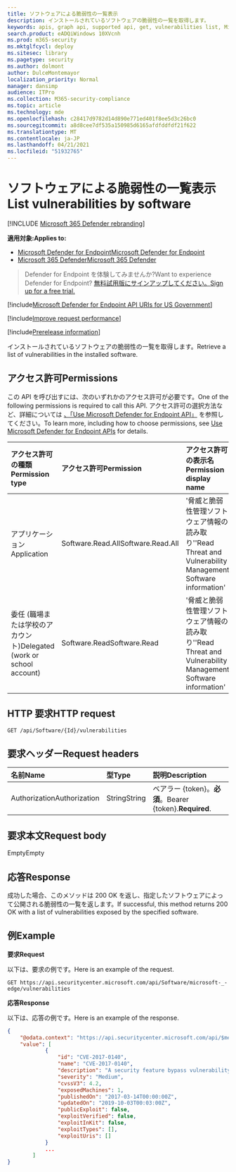 ```yaml
---
title: ソフトウェアによる脆弱性の一覧表示
description: インストールされているソフトウェアの脆弱性の一覧を取得します。
keywords: apis, graph api, supported api, get, vulnerabilities list, Microsoft Defender for Endpoint tvm api
search.product: eADQiWindows 10XVcnh
ms.prod: m365-security
ms.mktglfcycl: deploy
ms.sitesec: library
ms.pagetype: security
ms.author: dolmont
author: DulceMontemayor
localization_priority: Normal
manager: dansimp
audience: ITPro
ms.collection: M365-security-compliance
ms.topic: article
ms.technology: mde
ms.openlocfilehash: c28417d9782d14d890e771ed401f8ee5d3c26bc0
ms.sourcegitcommit: a8d8cee7df535a150985d6165afdfddfdf21f622
ms.translationtype: MT
ms.contentlocale: ja-JP
ms.lasthandoff: 04/21/2021
ms.locfileid: "51932765"
---
```

# <a name="list-vulnerabilities-by-software"></a><span data-ttu-id="4fd20-104">ソフトウェアによる脆弱性の一覧表示</span><span class="sxs-lookup"><span data-stu-id="4fd20-104">List vulnerabilities by software</span></span>

[!INCLUDE [Microsoft 365 Defender rebranding](../../includes/microsoft-defender.md)]

<span data-ttu-id="4fd20-105">**適用対象:**</span><span class="sxs-lookup"><span data-stu-id="4fd20-105">**Applies to:**</span></span>
- [<span data-ttu-id="4fd20-106">Microsoft Defender for Endpoint</span><span class="sxs-lookup"><span data-stu-id="4fd20-106">Microsoft Defender for Endpoint</span></span>](https://go.microsoft.com/fwlink/p/?linkid=2154037)
- [<span data-ttu-id="4fd20-107">Microsoft 365 Defender</span><span class="sxs-lookup"><span data-stu-id="4fd20-107">Microsoft 365 Defender</span></span>](https://go.microsoft.com/fwlink/?linkid=2118804)

> <span data-ttu-id="4fd20-108">Defender for Endpoint を体験してみませんか?</span><span class="sxs-lookup"><span data-stu-id="4fd20-108">Want to experience Defender for Endpoint?</span></span> [<span data-ttu-id="4fd20-109">無料試用版にサインアップしてください。</span><span class="sxs-lookup"><span data-stu-id="4fd20-109">Sign up for a free trial.</span></span>](https://www.microsoft.com/microsoft-365/windows/microsoft-defender-atp?ocid=docs-wdatp-exposedapis-abovefoldlink) 

[!include[Microsoft Defender for Endpoint API URIs for US Government](../../includes/microsoft-defender-api-usgov.md)]

[!include[Improve request performance](../../includes/improve-request-performance.md)]


[!include[Prerelease information](../../includes/prerelease.md)]

<span data-ttu-id="4fd20-110">インストールされているソフトウェアの脆弱性の一覧を取得します。</span><span class="sxs-lookup"><span data-stu-id="4fd20-110">Retrieve a list of vulnerabilities in the installed software.</span></span> 

## <a name="permissions"></a><span data-ttu-id="4fd20-111">アクセス許可</span><span class="sxs-lookup"><span data-stu-id="4fd20-111">Permissions</span></span>
<span data-ttu-id="4fd20-112">この API を呼び出すには、次のいずれかのアクセス許可が必要です。</span><span class="sxs-lookup"><span data-stu-id="4fd20-112">One of the following permissions is required to call this API.</span></span> <span data-ttu-id="4fd20-113">アクセス許可の選択方法など、詳細については [、「Use Microsoft Defender for Endpoint API」](apis-intro.md) を参照してください。</span><span class="sxs-lookup"><span data-stu-id="4fd20-113">To learn more, including how to choose permissions, see [Use Microsoft Defender for Endpoint APIs](apis-intro.md) for details.</span></span>

<span data-ttu-id="4fd20-114">アクセス許可の種類</span><span class="sxs-lookup"><span data-stu-id="4fd20-114">Permission type</span></span> |   <span data-ttu-id="4fd20-115">アクセス許可</span><span class="sxs-lookup"><span data-stu-id="4fd20-115">Permission</span></span>  |   <span data-ttu-id="4fd20-116">アクセス許可の表示名</span><span class="sxs-lookup"><span data-stu-id="4fd20-116">Permission display name</span></span>
:---|:---|:---
<span data-ttu-id="4fd20-117">アプリケーション</span><span class="sxs-lookup"><span data-stu-id="4fd20-117">Application</span></span> | <span data-ttu-id="4fd20-118">Software.Read.All</span><span class="sxs-lookup"><span data-stu-id="4fd20-118">Software.Read.All</span></span> | <span data-ttu-id="4fd20-119">'脅威と脆弱性管理ソフトウェア情報の読み取り'</span><span class="sxs-lookup"><span data-stu-id="4fd20-119">'Read Threat and Vulnerability Management Software information'</span></span>
<span data-ttu-id="4fd20-120">委任 (職場または学校のアカウント)</span><span class="sxs-lookup"><span data-stu-id="4fd20-120">Delegated (work or school account)</span></span> | <span data-ttu-id="4fd20-121">Software.Read</span><span class="sxs-lookup"><span data-stu-id="4fd20-121">Software.Read</span></span> | <span data-ttu-id="4fd20-122">'脅威と脆弱性管理ソフトウェア情報の読み取り'</span><span class="sxs-lookup"><span data-stu-id="4fd20-122">'Read Threat and Vulnerability Management Software information'</span></span>

## <a name="http-request"></a><span data-ttu-id="4fd20-123">HTTP 要求</span><span class="sxs-lookup"><span data-stu-id="4fd20-123">HTTP request</span></span>
```
GET /api/Software/{Id}/vulnerabilities
```

## <a name="request-headers"></a><span data-ttu-id="4fd20-124">要求ヘッダー</span><span class="sxs-lookup"><span data-stu-id="4fd20-124">Request headers</span></span>

| <span data-ttu-id="4fd20-125">名前</span><span class="sxs-lookup"><span data-stu-id="4fd20-125">Name</span></span>        | <span data-ttu-id="4fd20-126">型</span><span class="sxs-lookup"><span data-stu-id="4fd20-126">Type</span></span> | <span data-ttu-id="4fd20-127">説明</span><span class="sxs-lookup"><span data-stu-id="4fd20-127">Description</span></span>
|:--------------|:-------|:--------------|
| <span data-ttu-id="4fd20-128">Authorization</span><span class="sxs-lookup"><span data-stu-id="4fd20-128">Authorization</span></span> | <span data-ttu-id="4fd20-129">String</span><span class="sxs-lookup"><span data-stu-id="4fd20-129">String</span></span> | <span data-ttu-id="4fd20-130">ベアラー {token}。**必須**。</span><span class="sxs-lookup"><span data-stu-id="4fd20-130">Bearer {token}.**Required**.</span></span>

## <a name="request-body"></a><span data-ttu-id="4fd20-131">要求本文</span><span class="sxs-lookup"><span data-stu-id="4fd20-131">Request body</span></span>
<span data-ttu-id="4fd20-132">Empty</span><span class="sxs-lookup"><span data-stu-id="4fd20-132">Empty</span></span>

## <a name="response"></a><span data-ttu-id="4fd20-133">応答</span><span class="sxs-lookup"><span data-stu-id="4fd20-133">Response</span></span>
<span data-ttu-id="4fd20-134">成功した場合、このメソッドは 200 OK を返し、指定したソフトウェアによって公開される脆弱性の一覧を返します。</span><span class="sxs-lookup"><span data-stu-id="4fd20-134">If successful, this method returns 200 OK with a list of vulnerabilities exposed by the specified software.</span></span> 


## <a name="example"></a><span data-ttu-id="4fd20-135">例</span><span class="sxs-lookup"><span data-stu-id="4fd20-135">Example</span></span>

<span data-ttu-id="4fd20-136">**要求**</span><span class="sxs-lookup"><span data-stu-id="4fd20-136">**Request**</span></span>

<span data-ttu-id="4fd20-137">以下は、要求の例です。</span><span class="sxs-lookup"><span data-stu-id="4fd20-137">Here is an example of the request.</span></span>

```http
GET https://api.securitycenter.microsoft.com/api/Software/microsoft-_-edge/vulnerabilities 
```

<span data-ttu-id="4fd20-138">**応答**</span><span class="sxs-lookup"><span data-stu-id="4fd20-138">**Response**</span></span>

<span data-ttu-id="4fd20-139">以下は、応答の例です。</span><span class="sxs-lookup"><span data-stu-id="4fd20-139">Here is an example of the response.</span></span>

```json
{
    "@odata.context": "https://api.securitycenter.microsoft.com/api/$metadata#Collection(Analytics.Contracts.PublicAPI.PublicVulnerabilityDto)",
    "value": [
            {
                "id": "CVE-2017-0140",
                "name": "CVE-2017-0140",
                "description": "A security feature bypass vulnerability exists when Microsoft Edge improperly handles requests of different origins. The vulnerability allows Microsoft Edge to bypass Same-Origin Policy (SOP) restrictions, and to allow requests that should otherwise be ignored. An attacker who successfully exploited the vulnerability could force the browser to send data that would otherwise be restricted.In a web-based attack scenario, an attacker could host a specially crafted website that is designed to exploit the vulnerability through Microsoft Edge and then convince a user to view the website. The attacker could also take advantage of compromised websites, and websites that accept or host user-provided content or advertisements. These websites could contain specially crafted content that could exploit the vulnerability.The security update addresses the vulnerability by modifying how affected Microsoft Edge handles different-origin requests.",
                "severity": "Medium",
                "cvssV3": 4.2,
                "exposedMachines": 1,
                "publishedOn": "2017-03-14T00:00:00Z",
                "updatedOn": "2019-10-03T00:03:00Z",
                "publicExploit": false,
                "exploitVerified": false,
                "exploitInKit": false,
                "exploitTypes": [],
                "exploitUris": []
            }
            ...
        ]
}
```

